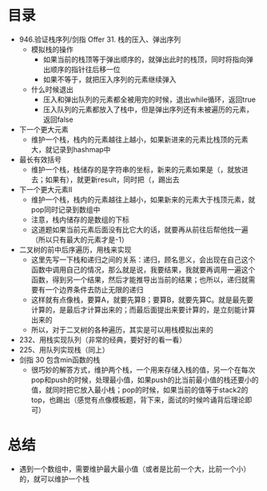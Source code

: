 # 目录

- 946.验证栈序列/剑指 Offer 31. 栈的压入、弹出序列
  - 模拟栈的操作
    - 如果当前的栈顶等于弹出顺序的，就弹出此时的栈顶，同时将指向弹出顺序的指针往后移一位
    - 如果不等于，就把压入序列的元素继续弹入
  - 什么时候退出
    - 压入和弹出队列的元素都全被用完的时候，退出while循环，返回true
    - 压入队列的元素都放入了栈中，但是弹出序列还有未被遍历的元素，返回false
- 下一个更大元素
  - 维护一个栈，栈内的元素越往上越小，如果新进来的元素比栈顶的元素大，就记录到hashmap中
- 最长有效括号
  - 维护一个栈，栈储存的是字符串的坐标，新来的元素如果是（，就放进去；如果有），就更新result，同时把（，踢出去
- 下一个更大元素II
  - 维护一个栈，栈内的元素越往上越小，如果新来的元素大于栈顶元素，就pop同时记录到数组中
  - 注意，栈内储存的是数组的下标
  - 这道题如果当前元素后面没有比它大的话，就要再从前往后帮他找一遍（所以只有最大的元素才是-1）
- 二叉树的前中后序遍历，用栈来实现
  - 这里先写一下栈和递归之间的关系：递归，顾名思义，会出现在自己这个函数中调用自己的情况，那么就是说，我要结果，我就要再调用一遍这个函数，得到另一个结果，然后才能推导出当前的结果；也所以，递归就需要有一个边界条件去防止无限的递归
  - 这样就有点像栈，要算A，就要先算B；要算B，就要先算C。就是最先要计算的，是最后才计算出来的；而最后面提出来要计算的，是立刻能计算出来的
  - 所以，对于二叉树的各种遍历，其实是可以用栈模拟出来的
- 232、用栈实现队列（非常的经典，要好好的看一看）
- 225、用队列实现栈（同上）
- 剑指 30 包含min函数的栈
  - 很巧妙的解答方式，维护两个栈，一个用来存储入栈的值，另一个在每次pop和push的时候，处理最小值，如果push的比当前最小值的栈还要小的值，就同时把它放入最小栈；pop的时候，如果当前的值等于stack2的top，也踢出（感觉有点像模板题，背下来，面试的时候吟诵背后理论即可）



# 总结

- 遇到一个数组中，需要维护最大最小值（或者是比前一个大，比前一个小）的，就可以维护一个栈